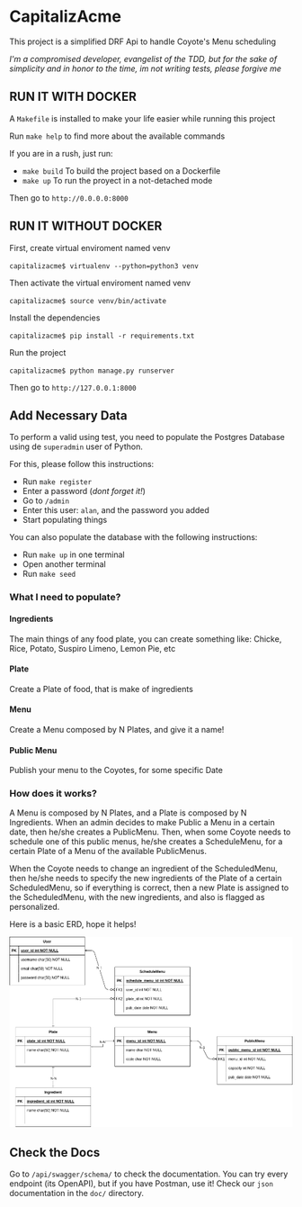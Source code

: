 # CapitalizAcme
This project is a simplified DRF Api to handle Coyote's Menu scheduling

*I'm a compromised developer, evangelist of the TDD, but for the sake of simplicity and in honor to the time, im not writing tests, please forgive me*
## RUN IT WITH DOCKER
A `Makefile` is installed to make your life easier while running this project

Run `make help` to find more about the available commands

If you are in a rush, just run:

- `make build` To build the project based on a Dockerfile
- `make up` To run the proyect in a not-detached mode

Then go to `http://0.0.0.0:8000`
## RUN IT WITHOUT DOCKER
First, create virtual enviroment named venv

`capitalizacme$ virtualenv --python=python3 venv`

Then activate the virtual enviroment named venv

`capitalizacme$ source venv/bin/activate`

Install the dependencies

`capitalizacme$ pip install -r requirements.txt`

Run the project

`capitalizacme$ python manage.py runserver`

Then go to `http://127.0.0.1:8000`


## Add Necessary Data
To perform a valid using test, you need to populate the Postgres Database using de `superadmin` user of Python.

For this, please follow this instructions:
- Run `make register`
- Enter a password (*dont forget it!*)
- Go to `/admin`
- Enter this user: `alan`, and the password you added
- Start populating things

You can also populate the database with the following instructions:
- Run `make up` in one terminal
- Open another terminal
- Run `make seed`

### What I need to populate?
#### Ingredients
The main things of any food plate, you can create something like: Chicke, Rice, Potato, Suspiro Limeno, Lemon Pie, etc

#### Plate
Create a Plate of food, that is make of ingredients

#### Menu
Create a Menu composed by N Plates, and give it a name!

#### Public Menu
Publish your menu to the Coyotes, for some specific Date


### How does it works?
A Menu is composed by N Plates, and a Plate is composed by N Ingredients. When an admin decides to make Public a Menu in a certain date, then he/she creates a PublicMenu. Then, when some Coyote needs to schedule one of this public menus, he/she creates a ScheduleMenu, for a certain Plate of a Menu of the available PublicMenus.

When the Coyote needs to change an ingredient of the ScheduledMenu, then he/she needs to specify the new ingredients of the Plate of a certain ScheduledMenu, so if everything is correct, then a new Plate is assigned to the ScheduledMenu, with the new ingredients, and also is flagged as personalized.

Here is a basic ERD, hope it helps!

![ERD](erd.png)

## Check the Docs
Go to `/api/swagger/schema/` to check the documentation. You can try every endpoint (its OpenAPI), but if you have Postman, use it! Check our `json` documentation in the `doc/` directory.
